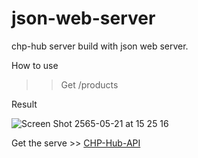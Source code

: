 # json-web-server
chp-hub server build with json web server.

How to use 
  >> Get /products

Result

![Screen Shot 2565-05-21 at 15 25 16](https://user-images.githubusercontent.com/20137401/169643028-c7d9ed55-fa88-4050-86e3-7966ce447f5c.png)

Get the serve >> [CHP-Hub-API](https://server-chphub.herokuapp.com/products)
